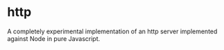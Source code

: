 # http

A completely experimental implementation of an http server implemented against Node in pure Javascript.
